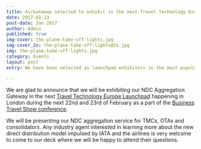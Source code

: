 ```yaml
---
title: AirGateway selected to exhibit in the next Travel Technology Europe Launchpad
date: 2017-01-13
post-date: Jan 2017
author: Admin
published: true
img-cover: the-plane-take-off-lights.jpg
img-cover_2x: the-plane-take-off-lights@2x.jpg
img: the-plane-take-off-lights.jpg
category: Events
layout: post
entry: We have been selected as launchpad exhibitors in the most popular event in Europe introducing disrupting technologies for the travel industry

---
```


We are glad to announce that we will be exhibiting our NDC Aggregation Gateway in the next [Travel Technology Europe Launchpad](http://www.traveltechnologyeurope.com) happening in London during the next 22nd and 23rd of February as a part of the [Business Travel Show conference](http://www.businesstravelshow.com).

We will be presenting our NDC aggregation service for TMCs, OTAs and consolidators. Any industry agent interested in learning more about the new direct distribution model impulsed by IATA and the airlines is very welcome to come to our deck where we will be happy to attend their questions.
